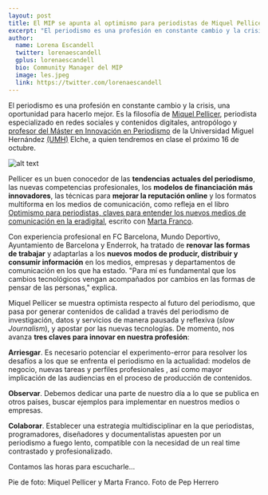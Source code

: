 ```yaml
---
layout: post
title: El MIP se apunta al optimismo para periodistas de Miquel Pellicer 
excerpt: "El periodismo es una profesión en constante cambio y la crisis, una oportunidad para hacerlo mejor. Es la filosofía de Miquel Pellicer, periodista especializado en redes sociales y contenidos digitales, antropólogo y profesor del Máster en Innovación en Periodismo de la Universidad Miguel Hernández (UMH) Elche, a quien tendremos en clase el próximo 16 de octubre."
author:
  name: Lorena Escandell
  twitter: lorenaescandell
  gplus: lorenaescandell 
  bio: Community Manager del MIP
  image: les.jpeg
  link: https://twitter.com/lorenaescandell
---
```

El periodismo es una profesión en constante cambio y la crisis, una oportunidad para hacerlo mejor. Es la filosofía de [Miquel Pellicer](http://miquelpellicer.com/), periodista especializado en redes sociales y contenidos digitales, antropólogo y [profesor del Máster en Innovación en Periodismo](mip.umh.es/profesores.htm) de la Universidad Miguel Hernández [(UMH)](http://umh.es/) Elche, a quien tendremos en clase el próximo 16 de octubre.

![alt text](https://db.tt/JRcTYOZn "Miquel Pellicer y Marta Franco. Foto de Pep Herrero")

Pellicer es un buen conocedor de las **tendencias actuales del periodismo**, las nuevas competencias profesionales, los **modelos de financiación más innovadores**, las técnicas para **mejorar la reputación online** y los formatos multiforma en los medios de comunicación, como refleja en el libro [Optimismo para periodistas, claves para entender los nuevos medios de comunicación en la eradigital](http://miquelpellicer.info/optimismo-para-periodistas/), escrito con [Marta Franco](http://martafranco.es/).

Con experiencia profesional en FC Barcelona, Mundo Deportivo, Ayuntamiento de Barcelona y Enderrok, ha tratado de **renovar las formas de trabajar** y adaptarlas a los **nuevos modos de producir, distribuir y consumir información** en los medios, empresas y departamentos de comunicación en los que ha estado. "Para mí es fundamental que los cambios tecnológicos vengan acompañados por cambios en las formas de pensar de las personas," explica. 

Miquel Pellicer se muestra optimista respecto al futuro del periodismo, que pasa por generar contenidos de calidad a través del periodismo de investigación, datos y servicios de manera pausada y reflexiva (_slow Journalism_), y apostar por las nuevas tecnologías. De momento, nos avanza **tres claves para innovar en nuestra profesión**:

**Arriesgar**. Es necesario potenciar el experimento-error para resolver los desafíos a los que se enfrenta el periodismo en la actualidad: modelos de negocio, nuevas tareas y perfiles profesionales , así como mayor implicación de las audiencias en el proceso de producción de contenidos.

**Observar**. Debemos dedicar una parte de nuestro día a lo que se publica en otros países, buscar ejemplos para implementar en nuestros medios o empresas.

**Colaborar**. Establecer una estrategia multidisciplinar en la que periodistas, programadores, diseñadores y documentalistas apuesten por un periodismo a fuego lento, compatible con la necesidad de un real time contrastado y profesionalizado.

Contamos las horas para escucharle...

Pie de foto: Miquel Pellicer y Marta Franco. Foto de Pep Herrero 